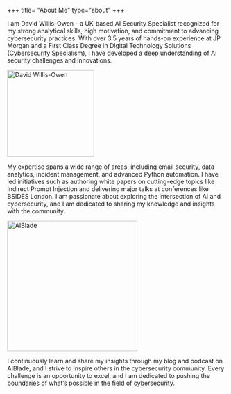 +++
title= "About Me"
type="about"
+++


I am David Willis-Owen - a UK-based AI Security Specialist recognized for my strong analytical skills, high motivation, and commitment to advancing cybersecurity practices. With over 3.5 years of hands-on experience at JP Morgan and a First Class Degree in Digital Technology Solutions (Cybersecurity Specialism), I have developed a deep understanding of AI security challenges and innovations.

<img src="/images/david.png" alt="David Willis-Owen" width="200">

My expertise spans a wide range of areas, including email security, data analytics, incident management, and advanced Python automation. I have led initiatives such as authoring white papers on cutting-edge topics like Indirect Prompt Injection and delivering major talks at conferences like BSIDES London. I am passionate about exploring the intersection of AI and cybersecurity, and I am dedicated to sharing my knowledge and insights with the community.

<img src="/images/aiblade.png" alt="AIBlade" width="300">

I continuously learn and share my insights through my blog and podcast on AIBlade, and I strive to inspire others in the cybersecurity community. Every challenge is an opportunity to excel, and I am dedicated to pushing the boundaries of what’s possible in the field of cybersecurity.
